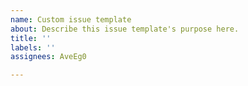 ```yaml
---
name: Custom issue template
about: Describe this issue template's purpose here.
title: ''
labels: ''
assignees: AveEg0

---
```



